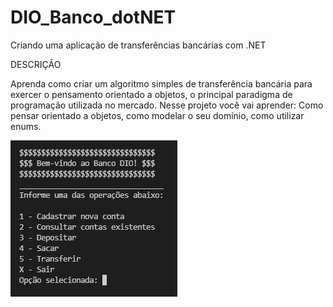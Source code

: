 # DIO_Banco_dotNET
Criando uma aplicação de transferências bancárias com .NET

DESCRIÇÃO

Aprenda como criar um algoritmo simples de transferência bancária para exercer o pensamento orientado a objetos, o principal paradigma de programação utilizada no mercado. Nesse projeto você vai aprender: Como pensar orientado a objetos, como modelar o seu domínio, como utilizar enums.

![Menu Banco](https://github.com/gusBernardi/DIO_Banco_dotNET/blob/main/menu.png)
